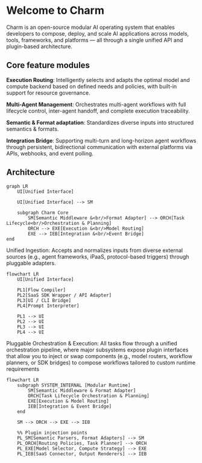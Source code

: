 # Welcome to Charm

Charm is an open-source modular AI operating system that enables developers to compose, deploy, and scale AI applications across models, tools, frameworks, and platforms — all through a single unified API and plugin-based architecture.

## Core feature modules

**Execution Routing**:
Intelligently selects and adapts the optimal model and compute backend based on defined needs and policies, with built-in support for resource governance.

**Multi-Agent Management**:
Orchestrates multi-agent workflows with full lifecycle control, inter-agent handoff, and complete execution traceability.

**Semantic & Format adaptation**:
Standardizes diverse inputs into structured semantics & formats.

**Integration Bridge**:
Supporting multi-turn and long-horizon agent workflows through persistent, bidirectional communication with external platforms via APIs, webhooks, and event polling.

## Architecture

```mermaid
graph LR
    UI[Unified Interface]

    UI[Unified Interface] --> SM

    subgraph Charm Core
        SM[Semantic Middleware &<br/>Format Adapter] --> ORCH[Task Lifecycle<br/>Orchestration & Planning]
        ORCH --> EXE[Execution &<br/>Model Routing]
        EXE --> IEB[Integration &<br/>Event Bridge]
end
```
Unified Ingestion:
Accepts and normalizes inputs from diverse external sources (e.g., agent frameworks, iPaaS, protocol-based triggers) through pluggable adapters.

```mermaid
flowchart LR
    UI[Unified Interface]

    PL1[Flow Compiler]
    PL2[SaaS SDK Wrapper / API Adapter]
    PL3[UI / CLI Bridge]
    PL4[Prompt Interpreter]

    PL1 --> UI
    PL2 --> UI
    PL3 --> UI
    PL4 --> UI
```
Pluggable Orchestration & Execution:
All tasks flow through a unified orchestration pipeline, where major subsystems expose plugin interfaces that allow you to inject or swap components (e.g., model routers, workflow planners, or SDK bridges) to compose workflows tailored to custom runtime requirements

```mermaid
flowchart LR
    subgraph SYSTEM_INTERNAL [Modular Runtime]
        SM[Semantic Middleware & Format Adapter]
        ORCH[Task Lifecycle Orchestration & Planning]
        EXE[Execution & Model Routing]
        IEB[Integration & Event Bridge]
    end

    SM --> ORCH --> EXE --> IEB

    %% Plugin injection points
    PL_SM[Semantic Parsers, Format Adapters] --> SM
    PL_ORCH[Routing Policies, Task Planner] --> ORCH
    PL_EXE[Model Selector, Compute Strategy] --> EXE
    PL_IEB[SaaS Connector, Output Renderers] --> IEB
```
